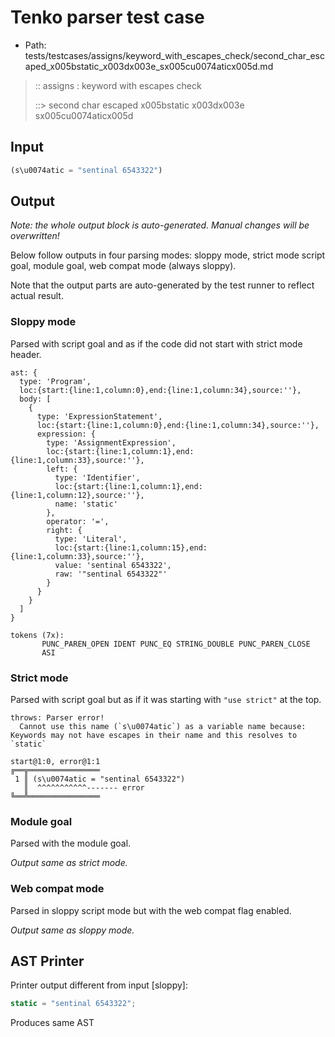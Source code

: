 # Tenko parser test case

- Path: tests/testcases/assigns/keyword_with_escapes_check/second_char_escaped_x005bstatic_x003dx003e_sx005cu0074aticx005d.md

> :: assigns : keyword with escapes check
>
> ::> second char escaped x005bstatic x003dx003e sx005cu0074aticx005d

## Input

`````js
(s\u0074atic = "sentinal 6543322")
`````

## Output

_Note: the whole output block is auto-generated. Manual changes will be overwritten!_

Below follow outputs in four parsing modes: sloppy mode, strict mode script goal, module goal, web compat mode (always sloppy).

Note that the output parts are auto-generated by the test runner to reflect actual result.

### Sloppy mode

Parsed with script goal and as if the code did not start with strict mode header.

`````
ast: {
  type: 'Program',
  loc:{start:{line:1,column:0},end:{line:1,column:34},source:''},
  body: [
    {
      type: 'ExpressionStatement',
      loc:{start:{line:1,column:0},end:{line:1,column:34},source:''},
      expression: {
        type: 'AssignmentExpression',
        loc:{start:{line:1,column:1},end:{line:1,column:33},source:''},
        left: {
          type: 'Identifier',
          loc:{start:{line:1,column:1},end:{line:1,column:12},source:''},
          name: 'static'
        },
        operator: '=',
        right: {
          type: 'Literal',
          loc:{start:{line:1,column:15},end:{line:1,column:33},source:''},
          value: 'sentinal 6543322',
          raw: '"sentinal 6543322"'
        }
      }
    }
  ]
}

tokens (7x):
       PUNC_PAREN_OPEN IDENT PUNC_EQ STRING_DOUBLE PUNC_PAREN_CLOSE
       ASI
`````

### Strict mode

Parsed with script goal but as if it was starting with `"use strict"` at the top.

`````
throws: Parser error!
  Cannot use this name (`s\u0074atic`) as a variable name because: Keywords may not have escapes in their name and this resolves to `static`

start@1:0, error@1:1
╔══╦════════════════
 1 ║ (s\u0074atic = "sentinal 6543322")
   ║  ^^^^^^^^^^^------- error
╚══╩════════════════

`````


### Module goal

Parsed with the module goal.

_Output same as strict mode._

### Web compat mode

Parsed in sloppy script mode but with the web compat flag enabled.

_Output same as sloppy mode._

## AST Printer

Printer output different from input [sloppy]:

````js
static = "sentinal 6543322";
````

Produces same AST

